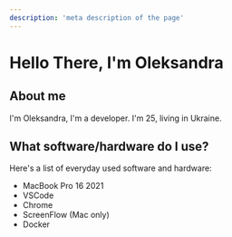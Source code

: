 ```yaml
---
description: 'meta description of the page'
---
```


# Hello There, I'm Oleksandra

## About me

I'm Oleksandra, I'm a developer. I'm 25, living in Ukraine.

## What software/hardware do I use?

Here's a list of everyday used software and hardware:

- MacBook Pro 16 2021
- VSCode
- Chrome
- ScreenFlow (Mac only)
- Docker
